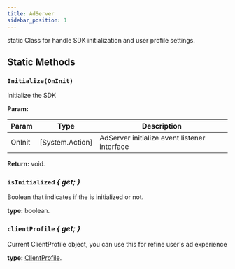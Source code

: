 ```yaml
---
title: AdServer
sidebar_position: 1
---
```


static Class for handle SDK initialization and user profile settings.

## Static Methods

### `Initialize(OnInit)`

Initialize the SDK

**Param:**

| Param  | Type            | Description                                  |
| ------ | --------------- | -------------------------------------------- |
| OnInit | [System.Action] | AdServer initialize event listener interface |

**Return:** void.

### `isInitialized` _{ get; }_

Boolean that indicates if the is initialized or not.

**type:** boolean.

### `clientProfile` _{ get; }_

Current ClientProfile object,
you can use this for refine user's ad experience

**type:** [ClientProfile](../client_profile).
